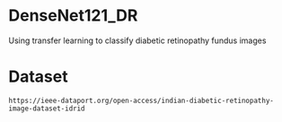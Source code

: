 # DenseNet121_DR
Using transfer learning to classify diabetic retinopathy fundus images

# Dataset
```https://ieee-dataport.org/open-access/indian-diabetic-retinopathy-image-dataset-idrid```
